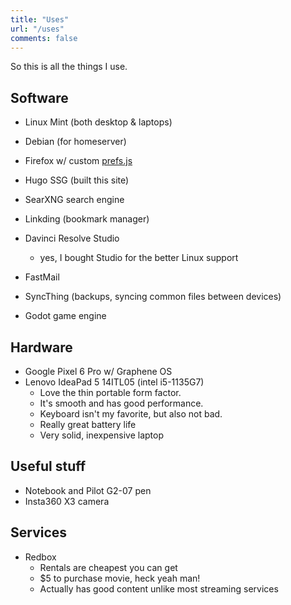 ```yaml
---
title: "Uses"
url: "/uses"
comments: false
---
```


So this is all the things I use.

## Software

- Linux Mint (both desktop & laptops)
- Debian (for homeserver)

- Firefox w/ custom [prefs.js](/firefox/prefs.js)
- Hugo SSG (built this site)
- SearXNG search engine
- Linkding (bookmark manager)
- Davinci Resolve Studio 
  - yes, I bought Studio for the better Linux support
- FastMail
- SyncThing (backups, syncing common files between devices)
- Godot game engine

## Hardware

- Google Pixel 6 Pro w/ Graphene OS
- Lenovo IdeaPad 5 14ITL05 (intel i5-1135G7)
  - Love the thin portable form factor. 
  - It's smooth and has good performance.
  - Keyboard isn't my favorite, but also not bad.
  - Really great battery life
  - Very solid, inexpensive laptop

## Useful stuff

- Notebook and Pilot G2-07 pen
- Insta360 X3 camera

## Services

- Redbox
  - Rentals are cheapest you can get
  - $5 to purchase movie, heck yeah man!
  - Actually has good content unlike most streaming services
